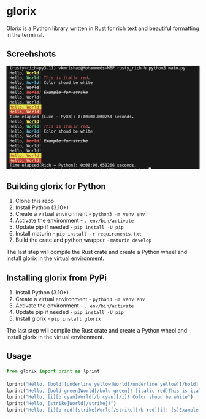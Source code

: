 # glorix
Glorix is a Python library written in Rust for rich text and beautiful formatting in the terminal.

## Screehshots
![Benchmark: Glorix vs Richs](screenshots/benchmark.png)

## Building glorix for Python

1.  Clone this repo
2.  Install Python (3.10+)
3.  Create a virtual environment - `python3 -m venv env`
4.  Activate the environment - `. env/bin/activate`
5.  Update pip if needed - `pip install -U pip`
6.  Install maturin - `pip install -r requirements.txt`
7.  Build the crate and python wrapper - `maturin develop`

The last step will compile the Rust crate and create a Python wheel and
install <span class="title-ref">glorix</span> in the virtual
environment.

## Installing glorix from PyPi
1.  Install Python (3.10+)
2.  Create a virtual environment - `python3 -m venv env`
3.  Activate the environment - `. env/bin/activate`
4.  Update pip if needed - `pip install -U pip`
5.  Install glorix - `pip install glorix`

The last step will compile the Rust crate and create a Python wheel and
install <span class="title-ref">glorix</span> in the virtual
environment.

## Usage
```python
from glorix import print as lprint

lprint("Hello, [bold][underline yellow]World[/underline yellow][/bold]!")
lprint("Hello, [bold green]World[/bold green]! [italic red]This is italic red[/italic red].")
lprint("Hello, [i][b cyan]World[/b cyan][/i]! Color shoud be white")
lprint("Hello, [strike]World[/strike]!")
lprint("Hello, [i][b red][strike]World[/strike][/b red][i]! [s]Example for strike[/s]")
```
